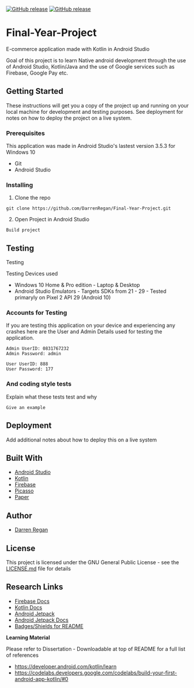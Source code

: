 [![GitHub release](https://img.shields.io/badge/Download-APK-green)](https://github.com/DarrenRegan/Final-Year-Project/releases/latest/download/EcommereceApp.apk)
[![GitHub release](https://img.shields.io/badge/Download-Dissertation-green)](https://github.com/DarrenRegan/Final-Year-Project/raw/master/Final_Year_Dissertation.pdf)

# Final-Year-Project
E-commerce application made with Kotlin in Android Studio

Goal of this project is to learn Native android development through the use of Android Studio, Kotlin/Java and the use of Google services such as Firebase, Google Pay etc.

## Getting Started

These instructions will get you a copy of the project up and running on your local machine for development and testing purposes. See deployment for notes on how to deploy the project on a live system.

### Prerequisites

This application was made in Android Studio's lastest version 3.5.3 for Windows 10

* Git
* Android Studio

### Installing

1. Clone the repo

```
git clone https://github.com/DarrenRegan/Final-Year-Project.git
```

2. Open Project in Android Studio

```
Build project
```

## Testing 

Testing 

Testing Devices used
* Windows 10 Home & Pro edition - Laptop & Desktop
* Android Studio Emulators - Targets SDKs from 21 - 29 - Tested primaryly on Pixel 2 API 29 (Android 10)

### Accounts for Testing

If you are testing this application on your device and experiencing any crashes here are the User and Admin Details used for testing the application.

```
Admin UserID: 0831767232
Admin Password: admin

User UserID: 888
User Password: 177
```

### And coding style tests

Explain what these tests test and why

```
Give an example
```

## Deployment

Add additional notes about how to deploy this on a live system

## Built With

* [Android Studio](https://developer.android.com/studio)
* [Kotlin](https://kotlinlang.org/)
* [Firebase](https://square.github.io/picasso/)
* [Picasso](https://firebase.google.com/)
* [Paper](https://github.com/pilgr/Paper)

## Author

* [Darren Regan](https://github.com/DarrenRegan)

## License

This project is licensed under the GNU General Public License - see the [LICENSE.md](LICENSE.md) file for details

## Research Links

* [Firebase Docs](https://firebase.google.com/docs)
* [Kotlin Docs](https://kotlinlang.org/docs/reference/)
* [Android Jetpack](https://developer.android.com/jetpack)
* [Android Jetpack Docs](https://developer.android.com/jetpack/docs/guide)
* [Badges/Shields for README](https://github.com/badges/shields)

**Learning Material**

Please refer to Dissertation - Downloadable at top of README for a full list of references

* https://developer.android.com/kotlin/learn
* https://codelabs.developers.google.com/codelabs/build-your-first-android-app-kotlin/#0
